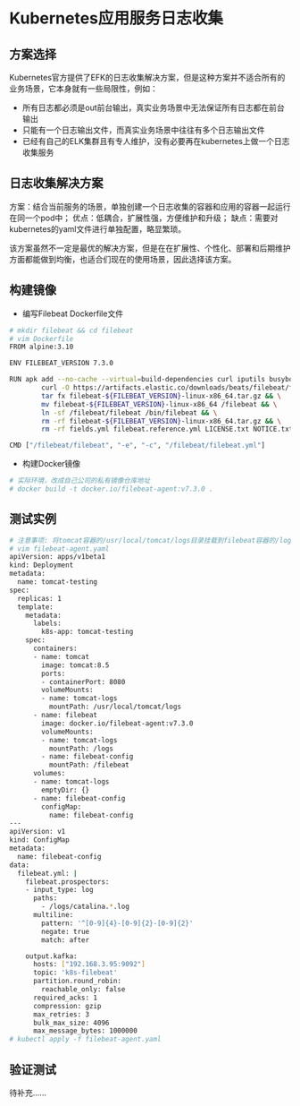 # Kubernetes应用服务日志收集

## 方案选择

Kubernetes官方提供了EFK的日志收集解决方案，但是这种方案并不适合所有的业务场景，它本身就有一些局限性，例如：

* 所有日志都必须是out前台输出，真实业务场景中无法保证所有日志都在前台输出
* 只能有一个日志输出文件，而真实业务场景中往往有多个日志输出文件
* 已经有自己的ELK集群且有专人维护，没有必要再在kubernetes上做一个日志收集服务


## 日志收集解决方案
  方案：结合当前服务的场景，单独创建一个日志收集的容器和应用的容器一起运行在同一个pod中；
  优点：低耦合，扩展性强，方便维护和升级；
  缺点：需要对kubernetes的yaml文件进行单独配置，略显繁琐。

  该方案虽然不一定是最优的解决方案，但是在在扩展性、个性化、部署和后期维护方面都能做到均衡，也适合们现在的使用场景，因此选择该方案。

## 构建镜像

* 编写Filebeat Dockerfile文件

```bash
# mkdir filebeat && cd filebeat
# vim Dockerfile   
FROM alpine:3.10

ENV FILEBEAT_VERSION 7.3.0

RUN apk add --no-cache --virtual=build-dependencies curl iputils busybox-extras &&\
        curl -O https://artifacts.elastic.co/downloads/beats/filebeat/filebeat-${FILEBEAT_VERSION}-linux-x86_64.tar.gz && \
        tar fx filebeat-${FILEBEAT_VERSION}-linux-x86_64.tar.gz && \
        mv filebeat-${FILEBEAT_VERSION}-linux-x86_64 /filebeat && \
        ln -sf /filebeat/filebeat /bin/filebeat && \
        rm -rf filebeat-${FILEBEAT_VERSION}-linux-x86_64.tar.gz && \
        rm -rf fields.yml filebeat.reference.yml LICENSE.txt NOTICE.txt README.md

CMD ["/filebeat/filebeat", "-e", "-c", "/filebeat/filebeat.yml"]
```

* 构建Docker镜像
```bash
# 实际环境，改成自己公司的私有镜像仓库地址
# docker build -t docker.io/filebeat-agent:v7.3.0 .
```

## 测试实例
```bash
# 注意事项: 将tomcat容器的/usr/local/tomcat/logs目录挂载到filebeat容器的/logs目录
# vim filebeat-agent.yaml    
apiVersion: apps/v1beta1
kind: Deployment
metadata:
  name: tomcat-testing
spec:
  replicas: 1
  template:
    metadata:
      labels:
        k8s-app: tomcat-testing
    spec:
      containers:
      - name: tomcat
        image: tomcat:8.5
        ports:
        - containerPort: 8080
        volumeMounts:
        - name: tomcat-logs
          mountPath: /usr/local/tomcat/logs
      - name: filebeat
        image: docker.io/filebeat-agent:v7.3.0
        volumeMounts:
        - name: tomcat-logs
          mountPath: /logs
        - name: filebeat-config
          mountPath: /filebeat
      volumes:
      - name: tomcat-logs
        emptyDir: {}
      - name: filebeat-config
        configMap:
          name: filebeat-config
---
apiVersion: v1
kind: ConfigMap
metadata:
  name: filebeat-config
data:
  filebeat.yml: |
    filebeat.prospectors:
    - input_type: log
      paths:
        - /logs/catalina.*.log
      multiline:
        pattern: '^[0-9]{4}-[0-9]{2}-[0-9]{2}'
        negate: true
        match: after

    output.kafka:
      hosts: ["192.168.3.95:9092"]
      topic: 'k8s-filebeat'
      partition.round_robin:
        reachable_only: false
      required_acks: 1
      compression: gzip
      max_retries: 3
      bulk_max_size: 4096
      max_message_bytes: 1000000
# kubectl apply -f filebeat-agent.yaml
```

## 验证测试

待补充......
